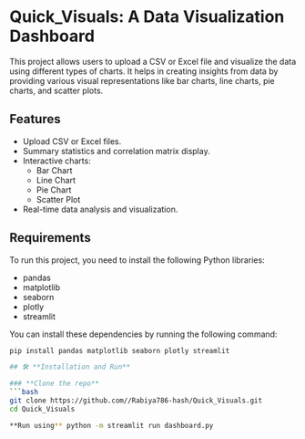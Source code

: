 # Quick_Visuals: A Data Visualization Dashboard

This project allows users to upload a CSV or Excel file and visualize the data using different types of charts. It helps in creating insights from data by providing various visual representations like bar charts, line charts, pie charts, and scatter plots.

## Features

- Upload CSV or Excel files.
- Summary statistics and correlation matrix display.
- Interactive charts:
  - Bar Chart
  - Line Chart
  - Pie Chart
  - Scatter Plot
- Real-time data analysis and visualization.

## Requirements

To run this project, you need to install the following Python libraries:

- pandas
- matplotlib
- seaborn
- plotly
- streamlit

You can install these dependencies by running the following command:

```bash
pip install pandas matplotlib seaborn plotly streamlit

## 🛠️ **Installation and Run**

### **Clone the repo**
```bash
git clone https://github.com//Rabiya786-hash/Quick_Visuals.git
cd Quick_Visuals

**Run using** python -m streamlit run dashboard.py


